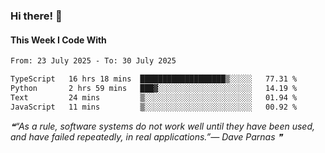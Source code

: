 ### Hi there! 👋

#### This Week I Code With
<!--START_SECTION:waka-->

```txt
From: 23 July 2025 - To: 30 July 2025

TypeScript   16 hrs 18 mins  ███████████████████▒░░░░░   77.31 %
Python       2 hrs 59 mins   ███▓░░░░░░░░░░░░░░░░░░░░░   14.19 %
Text         24 mins         ▒░░░░░░░░░░░░░░░░░░░░░░░░   01.94 %
JavaScript   11 mins         ▒░░░░░░░░░░░░░░░░░░░░░░░░   00.92 %
```

<!--END_SECTION:waka-->

<!--STARTS_HERE_QUOTE_README-->
<i>❝“As a rule, software systems do not work well until they have been used, and have failed repeatedly, in real applications.”— Dave Parnas   ❞</i>
<!--ENDS_HERE_QUOTE_README-->
